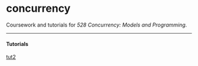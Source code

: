 # concurrency

Coursework and tutorials for _528 Concurrency: Models and Programming_.

---

#### Tutorials

[tut2](tut2)
